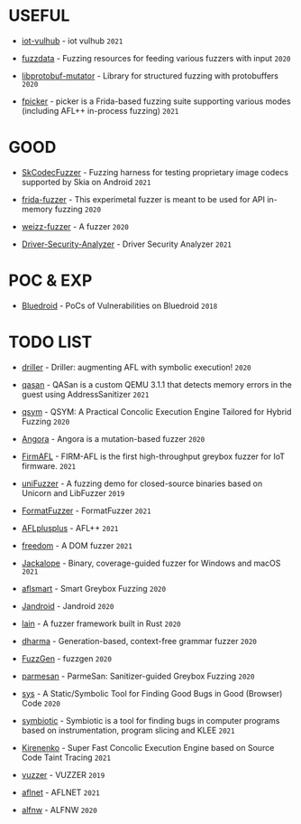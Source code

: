 # USEFUL

* [iot-vulhub](https://github.com/firmianay/IoT-vulhub) - iot vulhub `2021`

* [fuzzdata](https://github.com/MozillaSecurity/fuzzdata) - Fuzzing resources for feeding various fuzzers with input `2020`

* [libprotobuf-mutator](https://github.com/google/libprotobuf-mutator) - Library for structured fuzzing with protobuffers `2020`

* [fpicker](https://github.com/ttdennis/fpicker) - picker is a Frida-based fuzzing suite supporting various modes (including AFL++ in-process fuzzing) `2021`

# GOOD

* [SkCodecFuzzer](https://github.com/googleprojectzero/SkCodecFuzzer) - Fuzzing harness for testing proprietary image codecs supported by Skia on Android `2021`

* [frida-fuzzer](https://github.com/andreafioraldi/frida-fuzzer) - This experimetal fuzzer is meant to be used for API in-memory fuzzing `2020`

* [weizz-fuzzer](https://github.com/andreafioraldi/weizz-fuzzer) - A fuzzer `2020`

* [Driver-Security-Analyzer](https://github.com/alibaba-edu/Driver-Security-Analyzer) -  Driver Security Analyzer `2021`


# POC & EXP

* [Bluedroid](https://github.com/JiounDai/Bluedroid) - PoCs of Vulnerabilities on Bluedroid `2018`


# TODO LIST 

* [driller](https://github.com/shellphish/driller) - Driller: augmenting AFL with symbolic execution! `2020`

* [qasan](https://github.com/andreafioraldi/qasan) - QASan is a custom QEMU 3.1.1 that detects memory errors in the guest using AddressSanitizer `2021` 

* [qsym](https://github.com/sslab-gatech/qsym) - QSYM: A Practical Concolic Execution Engine Tailored for Hybrid Fuzzing `2020`

* [Angora](https://github.com/AngoraFuzzer/Angora) - Angora is a mutation-based fuzzer `2020`

* [FirmAFL](https://github.com/zyw-200/FirmAFL) - FIRM-AFL is the first high-throughput greybox fuzzer for IoT firmware. `2021`

* [uniFuzzer](https://github.com/PAGalaxyLab/uniFuzzer) - A fuzzing demo for closed-source binaries based on Unicorn and LibFuzzer `2019`

* [FormatFuzzer](https://github.com/uds-se/FormatFuzzer) - FormatFuzzer `2021`

* [AFLplusplus](https://github.com/AFLplusplus/AFLplusplus) - AFL++ `2021`

* [freedom](https://github.com/sslab-gatech/freedom) - A DOM fuzzer `2021`

* [Jackalope](https://github.com/googleprojectzero/Jackalope) - Binary, coverage-guided fuzzer for Windows and macOS `2021`

* [aflsmart](https://github.com/aflsmart/aflsmart) - Smart Greybox Fuzzing `2020`

* [Jandroid](https://github.com/FSecureLABS/Jandroid) - Jandroid `2020`


* [lain](https://github.com/microsoft/lain) - A fuzzer framework built in Rust `2020`

* [dharma](https://github.com/MozillaSecurity/dharma) - Generation-based, context-free grammar fuzzer `2020`

* [FuzzGen](https://github.com/HexHive/FuzzGen) - fuzzgen `2020`

* [parmesan](https://github.com/vusec/parmesan) - ParmeSan: Sanitizer-guided Greybox Fuzzing `2020`

* [sys](https://github.com/PLSysSec/sys) - A Static/Symbolic Tool for Finding Good Bugs in Good (Browser) Code `2020`

* [symbiotic](https://github.com/staticafi/symbiotic) - Symbiotic is a tool for finding bugs in computer programs based on instrumentation, program slicing and KLEE `2021`

* [Kirenenko](https://github.com/ChengyuSong/Kirenenko) - Super Fast Concolic Execution Engine based on Source Code Taint Tracing `2021`

* [vuzzer](https://github.com/vusec/vuzzer) - VUZZER `2019`

* [aflnet](https://github.com/aflnet/aflnet) - AFLNET `2021`

* [alfnw](https://github.com/LyleMi/aflnw) - ALFNW `2020`
